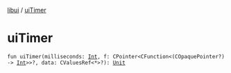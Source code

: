 [libui](index.md) / [uiTimer](./ui-timer.md)

# uiTimer

`fun uiTimer(milliseconds: `[`Int`](https://kotlinlang.org/api/latest/jvm/stdlib/kotlin/-int/index.html)`, f: CPointer<CFunction<(COpaquePointer?) -> `[`Int`](https://kotlinlang.org/api/latest/jvm/stdlib/kotlin/-int/index.html)`>>?, data: CValuesRef<*>?): `[`Unit`](https://kotlinlang.org/api/latest/jvm/stdlib/kotlin/-unit/index.html)